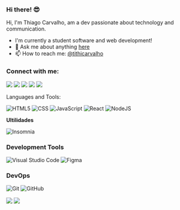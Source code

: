 ### Hi there! 😎



Hi, I'm Thiago Carvalho, am a dev passionate about technology and communication.

-  I'm currently a student software and web development!
- 💬 Ask me about anything [here](https://www.linkedin.com/in/thiago-c-a47428142/detail/contact-info/)
- 📫 How to reach me: [@tithicarvalho](https://www.instagram.com/tithicarvalho/)
### Connect with me:

<p align="left">
    <a href="mailto=tigoabreu@hotmail.com" alt="Hotmail">
  <img src="https://img.shields.io/badge/-Gmail-FF0000?style=flat-square&labelColor=FF0000&logo=gmail&logoColor=white&link=tigoabreu@hotmail.com" /></a>

  <a href="https://www.linkedin.com/in/thiago-de-abreu/" alt="Linkedin">
  <img src="https://img.shields.io/badge/-Linkedin-0e76a8?style=flat-square&logo=Linkedin&logoColor=white&link=https://www.linkedin.com/in/thiago-c-a47428142/" /></a>

  <a href="https://api.whatsapp.com/send?phone=5524974039586" alt="WhatsApp">
  <img src="https://img.shields.io/badge/-WhatsApp-25d366?style=flat-square&labelColor=25d366&logo=whatsapp&logoColor=white&link=https://api.whatsapp.com/send?phone=5524974039586"/></a>

  <a href="https://www.facebook.com/profile.php?id=100005834169283" alt="Facebook">
  <img src="https://img.shields.io/badge/-Facebook-3b5998?style=flat-square&labelColor=3b5998&logo=facebook&logoColor=white&link=https://www.facebook.com/profile.php?id=100005834169283"/></a>

  <a href="https://www.instagram.com/tithicarvalho/" alt="Instagram">
  <img src="https://img.shields.io/badge/-Instagram-DF0174?style=flat-square&labelColor=DF0174&logo=instagram&logoColor=white&link=https://www.instagram.com/tithicarvalho/"/></a>
</p>  
<p align="left">
Languages and Tools:
</p>

  ![HTML5](https://img.shields.io/badge/-HTML5-333333?style=flat&logo=HTML5)
  ![CSS](https://img.shields.io/badge/-CSS-333333?style=flat&logo=CSS3&logoColor=1572B6)
  ![JavaScript](https://img.shields.io/badge/-JavaScript-333333?style=flat&logo=javascript)
  ![React](https://img.shields.io/badge/-React-333333?style=flat&logo=react)
  ![NodeJS](https://img.shields.io/badge/-Nodejs-333333?style=flat&logo=nodejs)
  
  **Ultilidades**
  
  ![Insomnia](https://img.shields.io/badge/-Insomnia-333333?style=flat&logo=insomnia)

### Development Tools

![Visual Studio Code](https://img.shields.io/badge/-Visual%20Studio%20Code-333333?style=flat&logo=visual-studio-code&logoColor=007ACC)
![Figma](https://img.shields.io/badge/-Figma-333333?style=flat&logo=figma&logoColor=007ACC)

### DevOps

![Git](https://img.shields.io/badge/-Git-333333?style=flat&logo=git)
![GitHub](https://img.shields.io/badge/-GitHub-333333?style=flat&logo=github)


<img align="center" src="https://github-readme-stats.vercel.app/api?username=thiagocarvalho29&theme=dracula&hide_langs_below=1">


<img align="center" src="https://github-readme-stats.vercel.app/api/top-langs/?username=thiagocarvalho29&theme=dracula&hide_langs_below=1" />
</a>
